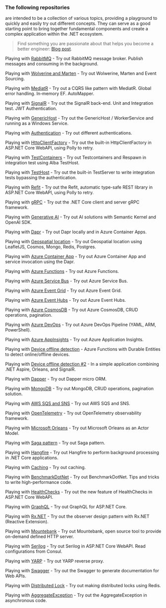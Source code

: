 ### The following repositories

are intended to be a collection of various topics, providing a playground to quickly and easily try out different concepts. They can serve as a good starting point to bring together fundamental components and create a complex application within the .NET ecosystem.

> Find something you are passionate about that helps you become a better engineer: [Blog post](https://dev.to/vintharas/how-to-come-up-with-great-side-projects-3kb).

Playing with [RabbitMQ](https://github.com/19balazs86/PlayingWithRabbitMQ) - Try out RabbitMQ message broker. Publish messages and consuming in the background.

Playing with [Wolverine and Marten](https://github.com/19balazs86/PlayingWithWolverineMarten) - Try out Wolwerine, Marten and Event Sourcing.

Playing with [MediatR](https://github.com/19balazs86/PlayingWithMediatR) - Try out a CQRS like pattern with MediatR. Global error handling. In-memory EF. AutoMapper.

Playing with [SignalR](https://github.com/19balazs86/PlayingWithSignalR) - Try out the SignalR back-end. Unit and Integration test. JWT Authentication.

Playing with [GenericHost](https://github.com/19balazs86/PlayingWithGenericHost) - Try out the GenericHost / WorkerService and running as a Windows Service.

Playing with [Authentication](https://github.com/19balazs86/PlayingWithAuthentication) - Try out different authentications.

Playing with [HttpClientFactory](https://github.com/19balazs86/PlayingWithHttpClientFactory) - Try out the built-in HttpClientFactory in ASP.NET Core WebAPI, using Polly to retry.

Playing with [TestContainers](https://github.com/19balazs86/PlayingWithTestContainers) - Try out Testcontainers and Respawn in integration test using Alba TestHost.

Playing with [TestHost](https://github.com/19balazs86/PlayingWithTestHost) - Try out the built-in TestServer to write integration tests bypassing the authentication.

Playing with [Refit](https://github.com/19balazs86/PlayingWithRefit) - Try out the Refit, automatic type-safe REST library in ASP.NET Core WebAPI, using Polly to retry.

Playing with [gRPC](https://github.com/19balazs86/PlayingWith_gRPC) - Try out the .NET Core client and server gRPC framework.

Playing with [Generative AI](https://github.com/19balazs86/PlayingWithGenerativeAI) - Try out AI solutions with Semantic Kernel and OpenAI SDK.

Playing with [Dapr](https://github.com/19balazs86/PlayingWithDapr) - Try out Dapr locally and in Azure Container Apps.

Playing with [Geospatial location](https://github.com/19balazs86/PlayingWithGeospatial) - Try out Geospatial location using LeafletJS, Cosmos, Mongo, Redis, Postgres.

Playing with [Azure Container App](https://github.com/19balazs86/AzureContainerApp) - Try out Azure Container App and service invocation using the Dapr.

Playing with [Azure Functions](https://github.com/19balazs86/AzureFunctions) - Try out Azure Functions.

Playing with [Azure Service Bus](https://github.com/19balazs86/AzureServiceBus) - Try out Azure Service Bus.

Playing with [Azure Event Grid](https://github.com/19balazs86/AzureEventGrid) - Try out Azure Event Grid.

Playing with [Azure Event Hubs](https://github.com/19balazs86/AzureEventHubs) - Try out Azure Event Hubs.

Playing with [Azure CosmosDB](https://github.com/19balazs86/AzureCosmosDB) - Try out Azure CosmosDB, CRUD operations, pagination.

Playing with [Azure DevOps](https://github.com/19balazs86/AzureDevOps) - Try out Azure DevOps Pipeline (YAML, ARM, PowerShell).

Playing with [Azure AppInsights](https://github.com/19balazs86/AzureAppInsights) - Try out Azure Application Insights.

Playing with [Device offline detection](https://github.com/19balazs86/PlayingWithDeviceOfflineDetection) - Azure Functions with Durable Entities to detect online/offline devices.

Playing with [Device offline detection #2](https://github.com/19balazs86/AspireOrleansDeviceOfflineDetection) - In a simple application combining .NET Aspire, Orleans, and SignalR.

Playing with [Dapper](https://github.com/19balazs86/PlayingWithDapper) - Try out Dapper micro ORM.

Playing with [MongoDB](https://github.com/19balazs86/PlayingWithMongoDB) - Try out MongoDB, CRUD operations, pagination solution.

Playing with [AWS SQS and SNS](https://github.com/19balazs86/AWS-SQS-SNS) - Try out AWS SQS and SNS.

Playing with [OpenTelemetry](https://github.com/19balazs86/PlayingWithOpenTelemetry) - Try out OpenTelemetry observability framework.

Playing with [Microsoft Orleans](https://github.com/19balazs86/PlayingWithOrleans) - Try out Microsoft Orleans as an Actor Model.

Playing with [Saga pattern](https://github.com/19balazs86/PlayingWithSagaPattern) - Try out Saga pattern.

Playing with [Hangfire](https://github.com/19balazs86/PlayingWithHangfire) - Try out Hangfire to perform background processing in .NET Core applications.

Playing with [Caching](https://github.com/19balazs86/PlayingWithCaching) - Try out caching.

Playing with [BenchmarkDotNet](https://github.com/19balazs86/PlayingWithBenchmarkDotNet) - Try out BenchmarkDotNet. Tips and tricks to write high-performance code.

Playing with [HealthChecks](https://github.com/19balazs86/PlayingWithHealthChecks) - Try out the new feature of HealthChecks in ASP.NET Core WebAPI.

Playing with [GraphQL](https://github.com/19balazs86/PlayingWithGraphQL) - Try out GraphQL for ASP.NET Core.

Playing with [Rx.NET](https://github.com/19balazs86/PlayingWithRxDotNet) - Try out the observer design pattern with Rx.NET (Reactive Extension).

Playing with [Mountebank](https://github.com/19balazs86/PlayingWithMountebank) - Try out Mountebank, open source tool to provide on-demand defined HTTP server.

Playing with [Serilog](https://github.com/19balazs86/Playing-with-Serilog) - Try out Serilog in ASP.NET Core WebAPI. Read configurations from Consul.

Playing with [YARP](https://github.com/19balazs86/PlayingWithYARP) - Try out YARP reverse proxy.

Playing with [Swagger](https://github.com/19balazs86/PlayingWithSwagger) - Try out the Swagger to generate documentation for Web APIs.

Playing with [Distributed Lock](https://github.com/19balazs86/PlayingWithDistributedLock) - Try out making distributed locks using Redis.

Playing with [AggregateException](https://github.com/19balazs86/PlayingWithAggregateException) - Try out the AggregateException in asynchronous code.